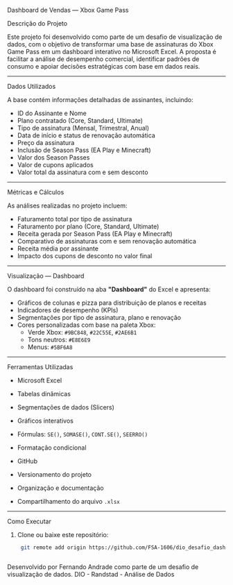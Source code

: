 Dashboard de Vendas — Xbox Game Pass

Descrição do Projeto

Este projeto foi desenvolvido como parte de um desafio de visualização de dados, com o objetivo de transformar uma base de assinaturas do Xbox Game Pass em um dashboard interativo no Microsoft Excel. A proposta é facilitar a análise de desempenho comercial, identificar padrões de consumo e apoiar decisões estratégicas com base em dados reais.

---

Dados Utilizados

A base contém informações detalhadas de assinantes, incluindo:

- ID do Assinante e Nome
- Plano contratado (Core, Standard, Ultimate)
- Tipo de assinatura (Mensal, Trimestral, Anual)
- Data de início e status de renovação automática
- Preço da assinatura
- Inclusão de Season Pass (EA Play e Minecraft)
- Valor dos Season Passes
- Valor de cupons aplicados
- Valor total da assinatura com e sem desconto

---

Métricas e Cálculos

As análises realizadas no projeto incluem:

- Faturamento total por tipo de assinatura
- Faturamento por plano (Core, Standard, Ultimate)
- Receita gerada por Season Pass (EA Play e Minecraft)
- Comparativo de assinaturas com e sem renovação automática
- Receita média por assinante
- Impacto dos cupons de desconto no valor final

---

Visualização — Dashboard

O dashboard foi construído na aba **"Dashboard"** do Excel e apresenta:

- Gráficos de colunas e pizza para distribuição de planos e receitas
- Indicadores de desempenho (KPIs)
- Segmentações por tipo de assinatura, plano e renovação
- Cores personalizadas com base na paleta Xbox:
  - Verde Xbox: `#9BC848`, `#22C55E`, `#2AE6B1`
  - Tons neutros: `#E8E6E9`
  - Menus: `#5BF6A8`

---

Ferramentas Utilizadas

  - Microsoft Excel 
  - Tabelas dinâmicas
  - Segmentações de dados (Slicers)
  - Gráficos interativos
  - Fórmulas: `SE()`, `SOMASE()`, `CONT.SE()`, `SEERRO()`
  - Formatação condicional

  - GitHub
  - Versionamento do projeto
  - Organização e documentação
  - Compartilhamento do arquivo `.xlsx`

---

Como Executar

1. Clone ou baixe este repositório:
   ```bash
    git remote add origin https://github.com/FSA-1606/dio_desafio_dashboard.git



Desenvolvido por Fernando Andrade como parte de um desafio de visualização de dados.
DIO - Randstad - Análise de Dados
